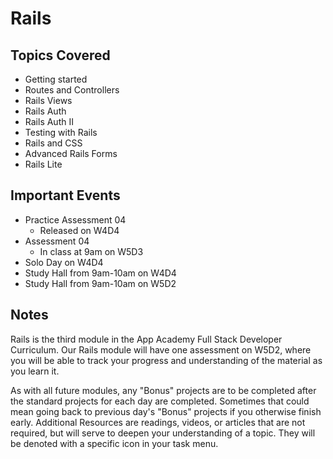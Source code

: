 # Rails

## Topics Covered

+ Getting started
+ Routes and Controllers
+ Rails Views
+ Rails Auth
+ Rails Auth II
+ Testing with Rails
+ Rails and CSS
+ Advanced Rails Forms
+ Rails Lite

## Important Events

+ Practice Assessment 04
  + Released on W4D4
+ Assessment 04
  + In class at 9am on W5D3
+ Solo Day on W4D4
+ Study Hall from 9am-10am on W4D4
+ Study Hall from 9am-10am on W5D2

## Notes

Rails is the third module in the App Academy Full Stack Developer Curriculum. Our Rails module will have one assessment on W5D2, where you will be able to track your progress and understanding of the material as you learn it.

As with all future modules, any "Bonus" projects are to be completed after the standard projects for each day are completed. Sometimes that could mean going back to previous day's "Bonus" projects if you otherwise finish early. Additional Resources are readings, videos, or articles that are not required, but will serve to deepen your understanding of a topic. They will be denoted with a specific icon in your task menu.
